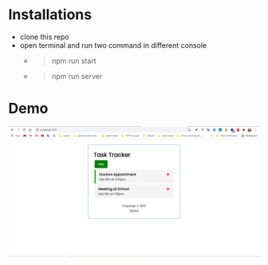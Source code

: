 # Installations
- clone this repo
- open terminal and run two command in different console
  - >npm run start
  - >npm run server


# Demo

<img src="https://github.com/Neeraj1005/udemy-course/blob/main/react-crash-course/demo.png">
